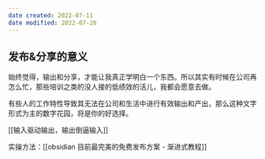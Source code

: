 ```yaml
---
date created: 2022-07-11
date modified: 2022-07-20
---
```


## 发布&分享的意义

始终觉得，输出和分享，才能让我真正学明白一个东西。所以其实有时候在公司再怎么忙，那些培训之类的没人接的低绩效的活儿，我都会愿意去做。

有些人的工作特性导致其无法在公司和生活中进行有效输出和产出，那么这种文字形式为主的数字花园，将是你的好选择。

[[输入驱动输出，输出倒逼输入]]

实操方法：[[obsidian 目前最完美的免费发布方案 - 渐进式教程]]
